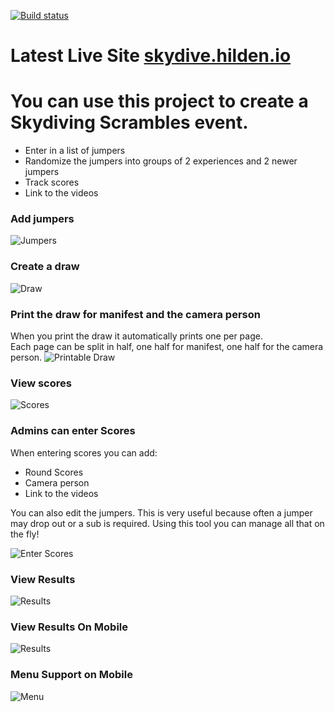 [![Build status](https://ci.appveyor.com/api/projects/status/l6as9pk0pxfe7tyc?svg=true)](https://ci.appveyor.com/project/jayhilden/skydivescrambesjumpgenerator)

# Latest Live Site [skydive.hilden.io](http://skydive.hilden.io)

# You can use this project to create a Skydiving Scrambles event.
- Enter in a list of jumpers
- Randomize the jumpers into groups of 2 experiences and 2 newer jumpers
- Track scores
- Link to the videos

### Add jumpers
![Jumpers](docs/img/jumpers.png)

### Create a draw
![Draw](docs/img/draw.png)

### Print the draw for manifest and the camera person
When you print the draw it automatically prints one per page.  
Each page can be split in half, one half for manifest, one half for the camera person.
![Printable Draw](docs/img/printabledraw.png)

### View scores
![Scores](docs/img/scores.png)

### Admins can enter Scores
When entering scores you can add:
- Round Scores
- Camera person
- Link to the videos

You can also edit the jumpers.  This is very useful because often a jumper may drop out or a sub is required.  Using this tool you can manage all that on the fly!

![Enter Scores](docs/img/scores_edit.png)

### View Results
![Results](docs/img/results.png)

### View Results On Mobile
![Results](docs/img/results_mobile.png)

### Menu Support on Mobile
![Menu](docs/img/menu_mobile.png)

